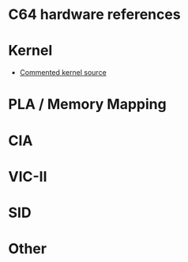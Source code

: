 # C64 hardware references

# Kernel

 * [Commented kernel source](https://github.com/mist64/c64rom)

# PLA / Memory Mapping

# CIA

# VIC-II

# SID

# Other
